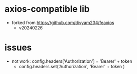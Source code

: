 # axios-compatible lib
- forked from https://github.com/divyam234/feaxios
  - v20240226
# issues
- not work: config.headers['Authorization'] = 'Bearer' + token
  - config.headers.set('Authorization', 'Bearer' + token )
